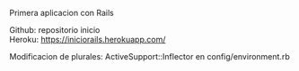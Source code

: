 Primera aplicacion con Rails

Github: repositorio inicio  
Heroku: https://iniciorails.herokuapp.com/  

Modificacion de plurales: ActiveSupport::Inflector en config/environment.rb  
